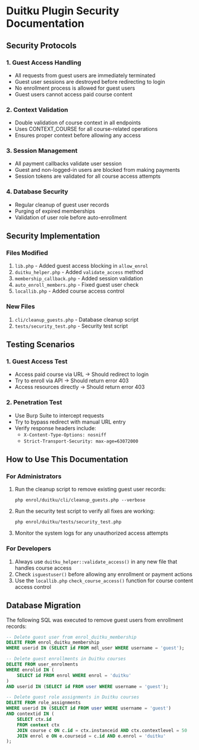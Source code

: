 # Duitku Plugin Security Documentation

## Security Protocols

### 1. Guest Access Handling

-   All requests from guest users are immediately terminated
-   Guest user sessions are destroyed before redirecting to login
-   No enrollment process is allowed for guest users
-   Guest users cannot access paid course content

### 2. Context Validation

-   Double validation of course context in all endpoints
-   Uses CONTEXT_COURSE for all course-related operations
-   Ensures proper context before allowing any access

### 3. Session Management

-   All payment callbacks validate user session
-   Guest and non-logged-in users are blocked from making payments
-   Session tokens are validated for all course access attempts

### 4. Database Security

-   Regular cleanup of guest user records
-   Purging of expired memberships
-   Validation of user role before auto-enrollment

## Security Implementation

### Files Modified

1. `lib.php` - Added guest access blocking in `allow_enrol`
2. `duitku_helper.php` - Added `validate_access` method
3. `membership_callback.php` - Added session validation
4. `auto_enroll_members.php` - Fixed guest user check
5. `locallib.php` - Added course access control

### New Files

1. `cli/cleanup_guests.php` - Database cleanup script
2. `tests/security_test.php` - Security test script

## Testing Scenarios

### 1. Guest Access Test

-   Access paid course via URL → Should redirect to login
-   Try to enroll via API → Should return error 403
-   Access resources directly → Should return error 403

### 2. Penetration Test

-   Use Burp Suite to intercept requests
-   Try to bypass redirect with manual URL entry
-   Verify response headers include:
    -   `X-Content-Type-Options: nosniff`
    -   `Strict-Transport-Security: max-age=63072000`

## How to Use This Documentation

### For Administrators

1. Run the cleanup script to remove existing guest user records:

    ```
    php enrol/duitku/cli/cleanup_guests.php --verbose
    ```

2. Run the security test script to verify all fixes are working:

    ```
    php enrol/duitku/tests/security_test.php
    ```

3. Monitor the system logs for any unauthorized access attempts

### For Developers

1. Always use `duitku_helper::validate_access()` in any new file that handles course access
2. Check `isguestuser()` before allowing any enrollment or payment actions
3. Use the `locallib.php` `check_course_access()` function for course content access control

## Database Migration

The following SQL was executed to remove guest users from enrollment records:

```sql
-- Delete guest user from enrol_duitku_membership
DELETE FROM enrol_duitku_membership
WHERE userid IN (SELECT id FROM mdl_user WHERE username = 'guest');

-- Delete guest enrollments in Duitku courses
DELETE FROM user_enrolments
WHERE enrolid IN (
    SELECT id FROM enrol WHERE enrol = 'duitku'
)
AND userid IN (SELECT id FROM user WHERE username = 'guest');

-- Delete guest role assignments in Duitku courses
DELETE FROM role_assignments
WHERE userid IN (SELECT id FROM user WHERE username = 'guest')
AND contextid IN (
    SELECT ctx.id
    FROM context ctx
    JOIN course c ON c.id = ctx.instanceid AND ctx.contextlevel = 50
    JOIN enrol e ON e.courseid = c.id AND e.enrol = 'duitku'
);
```
